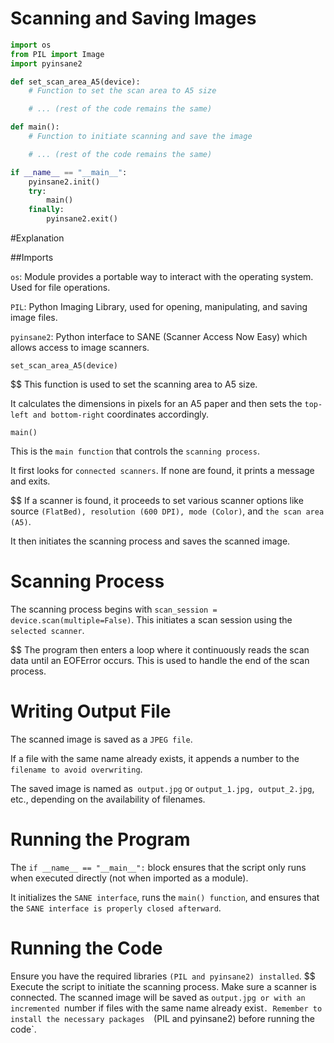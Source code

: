 # Scanning and Saving Images

```python
import os
from PIL import Image
import pyinsane2

def set_scan_area_A5(device):
    # Function to set the scan area to A5 size

    # ... (rest of the code remains the same)

def main():
    # Function to initiate scanning and save the image

    # ... (rest of the code remains the same)

if __name__ == "__main__":
    pyinsane2.init()
    try:
        main()
    finally:
        pyinsane2.exit()
```
#Explanation

##Imports

`os`: Module provides a portable way to interact with the operating 
system. Used for file operations.

`PIL`: Python Imaging Library, used for opening, manipulating, 
and saving image files.

`pyinsane2`: Python interface to SANE (Scanner Access Now Easy) which allows
 access to image scanners.

`set_scan_area_A5(device)`

$$ This function is used to set the scanning area to A5 size.

It calculates the dimensions in pixels for an A5 paper and 
then sets the `top-left and bottom-right` coordinates accordingly.

`main()`

This is the `main function` that controls the `scanning process`.

It first looks for `connected scanners`. If none are found, it 
prints a message and exits.

$$ If a scanner is found, it proceeds to set various scanner options 
like source `(FlatBed), resolution (600 DPI), mode (Color)`, and 
`the scan area (A5)`.

It then initiates the scanning process and saves the scanned image.

# Scanning Process

The scanning process begins with `scan_session = device.scan(multiple=False)`. 
This initiates a scan session using the `selected scanner`.

$$ The program then enters a loop where it continuously reads the scan 
data until an EOFError occurs. This is used to handle 
the end of the scan process.

# Writing Output File

The scanned image is saved as a `JPEG file`.

If a file with the same name already exists, it appends a 
number to the `filename to avoid overwriting`.

The saved image is named as` output.jpg` or `output_1.jpg, output_2.jpg`, 
etc., depending on the availability of filenames.

# Running the Program

The `if __name__ == "__main__":` block ensures that the script only
runs when executed directly (not when imported as a module).

It initializes the `SANE interface`, runs the `main() function`, 
and ensures that the `SANE interface is properly closed afterward`.

# Running the Code

Ensure you have the required libraries `(PIL and pyinsane2) installed`.
$$ Execute the script to initiate the scanning process. Make sure a scanner is connected.
The scanned image will be saved as `output.jpg or with an incremented
`number if files with the same name already exist`.
Remember to install the necessary packages 
`(PIL and pyinsane2) before running the code`.
